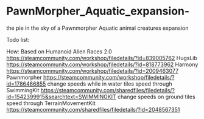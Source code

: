 # PawnMorpher_Aquatic_expansion-
the pie in the sky of a Pawnmorpher Aquatic animal creatures expansion

Todo list:

How:
Based on  Humanoid Alien Races 2.0 https://steamcommunity.com/workshop/filedetails/?id=839005762
 HugsLib https://steamcommunity.com/workshop/filedetails/?id=818773962
 Harmony https://steamcommunity.com/workshop/filedetails/?id=2009463077
 Pawnmorpher https://steamcommunity.com/workshop/filedetails/?id=1786466855
change speeds while in water tiles speed through 
 SwimmingKit https://steamcommunity.com/sharedfiles/filedetails/?id=1542399915&searchtext=SWIMMINGKIT
change speeds on ground tiles speed through
 TerrainMovementKit https://steamcommunity.com/sharedfiles/filedetails/?id=2048567351
